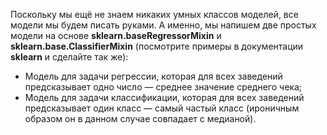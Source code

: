 Поскольку мы ещё не знаем никаких умных классов моделей, все модели мы будем писать руками. А именно, мы напишем две простых модели на основе **sklearn.baseRegressorMixin** и **sklearn.base.ClassifierMixin** (посмотрите примеры в документации **sklearn** и сделайте так же):

* Модель для задачи регрессии, которая для всех заведений предсказывает одно число — среднее значение среднего чека;
* Модель для задачи классификации, которая для всех заведений предсказывает один класс — самый частый класс (ироничным образом он в данном случае совпадает с медианой).
